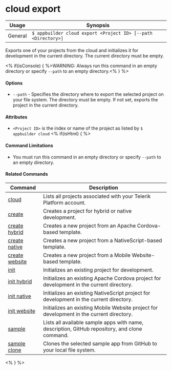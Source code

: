 cloud export
==========

Usage | Synopsis
------|-------
General | `$ appbuilder cloud export <Project ID> [--path <Directory>]`

Exports one of your projects from the cloud and initializes it for development in the current directory. The current directory must be empty.

<% if(isConsole) { %>WARNING: Always run this command in an empty directory or specify `--path` to an empty directory.<% } %> 

#### Options
* `--path` - Specifies the directory where to export the selected project on your file system. The directory must be empty. If not set, exports the project in the current directory.

#### Attributes
* `<Project ID>` is the index or name of the project as listed by `$ appbuilder cloud`
<% if(isHtml) { %> 
#### Command Limitations

* You must run this command in an empty directory or specify `--path` to an empty directory.

#### Related Commands

Command | Description
----------|----------
[cloud](cloud.html) | Lists all projects associated with your Telerik Platform account.
[create](create.html) | Creates a project for hybrid or native development.
[create hybrid](create-hybrid.html) | Creates a new project from an Apache Cordova-based template.
[create native](create-native.html) | Creates a new project from a NativeScript-based template.
[create website](create-website.html) | Creates a new project from a Mobile Website-based template.
[init](init.html) | Initializes an existing project for development.
[init hybrid](init-hybrid.html) | Initializes an existing Apache Cordova project for development in the current directory.
[init native](init-native.html) | Initializes an existing NativeScript project for development in the current directory.
[init website](init-website.html) | Initializes an existing Mobile Website project for development in the current directory.
[sample](sample.html) | Lists all available sample apps with name, description, GitHub repository, and clone command.
[sample clone](sample-clone.html) | Clones the selected sample app from GitHub to your local file system.
<% } %>
